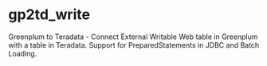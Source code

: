 # gp2td_write
Greenplum to Teradata - Connect External Writable Web table in Greenplum with a table in Teradata. Support for PreparedStatements in JDBC and Batch Loading.
